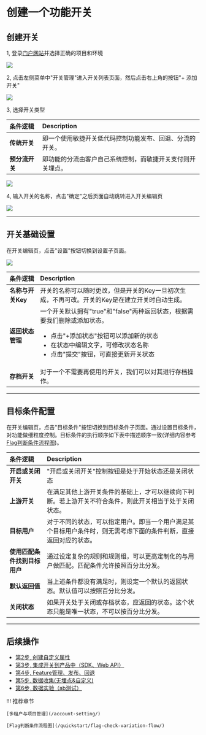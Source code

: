 # 创建一个功能开关

## 创建开关

1, 登录[门户网站](https://portal.feature-flags.co/)并选择正确的项目和环境

![](/quickstart/img/1-0选择环境.png)

2, 点击左侧菜单中"开关管理"进入开关列表页面，然后点击右上角的按钮"+ 添加开关"

![](/quickstart/img/1-1创建开关.png)

3, 选择开关类型


| 条件逻辑           | Description                          |
| :---------------- | :----------------------------------- |
| **传统开关**       | 即一个使用敏捷开关低代码控制功能发布、回退、分流的开关。  |
| **预分流开关**     | 即功能的分流由客户自己系统控制，而敏捷开关支付则开关埋点。  |

![](/quickstart/img/1-2-a选择开关类型.png)


4, 输入开关的名称，点击"确定"之后页面自动跳转进入开关编辑页

![](/quickstart/img/1-2开关编辑初始页面.png)

-------

## 开关基础设置

在开关编辑页，点击"设置"按钮切换到设置子页面。

![](/quickstart/img/1-3设置tab.png)

| 条件逻辑           | Description                          |
| :---------------- | :----------------------------------- |
| **名称与开关Key**       | 开关的名称可以随时更改，但是开关的Key一旦初次生成，不再可改。开关的Key是在建立开关时自动生成。  |
| **返回状态管理**             | 一个开关默认拥有"true"和"false"两种返回状态，根据需要我们删除或添加状态。<ul><li>点击"+添加状态"按钮可以添加新的状态</li><li>在状态中编辑文字，可修改状态名称</li><li>点击"提交"按钮，可直接更新开关状态</li></ul> |
| **存档开关**            | 对于一个不需要再使用的开关，我们可以对其进行存档操作。 |

-------

## 目标条件配置

在开关编辑页，点击"目标条件"按钮切换到目标条件子页面。通过设置目标条件，对功能做细粒度控制。目标条件的执行顺序如下表中描述顺序一致(详细内容参考[Flag判断条件流程图](/quickstart/flag-check-variation-flow/))。

| 条件逻辑           | Description                          |
| :---------------- | :----------------------------------- |
| **开启或关闭开关**       | "开启或关闭开关"控制按钮是处于开始状态还是关闭状态  |
| **上游开关**             | 在满足其他上游开关条件的基础上，才可以继续向下判断。若上游开关不符合条件，则此开关相当于处于关闭状态。 |
| **目标用户**            | 对于不同的状态，可以指定用户。即当一个用户满足某个目标用户条件时，则无需考虑下面的条件判断，直接返回对应的状态。 |
| **使用匹配条件找到目标用户**     | 通过设定复杂的规则和规则组，可以更高定制化的与用户做匹配。匹配条件允许按照百分比分发。 |
| **默认返回值**            | 当上述条件都没有满足时，则设定一个默认的返回状态。默认值可以按照百分比分发。 |
| **关闭状态**            | 如果开关处于关闭或存档状态，应返回的状态。这个状态只能是唯一状态，不可以按百分比分发。 |



-------

## 后续操作

- [第2步, 创建自定义属性](/quickstart/add-attribute/)
- [第3步, 集成开关到产品中（SDK、Web API）](/quickstart/sdk-integration/)
- [第4步, Feature管理、发布、回退](/quickstart/release-rollback/)
- [第5步, 数据收集(无埋点&自定义)](/quickstart/send-event/)
- [第6步, 数据实验（ab测试）](/quickstart/abtest/)

!!! 推荐章节

    [多租户与项目管理](/account-setting/)

    [Flag判断条件流程图](/quickstart/flag-check-variation-flow/)
    
